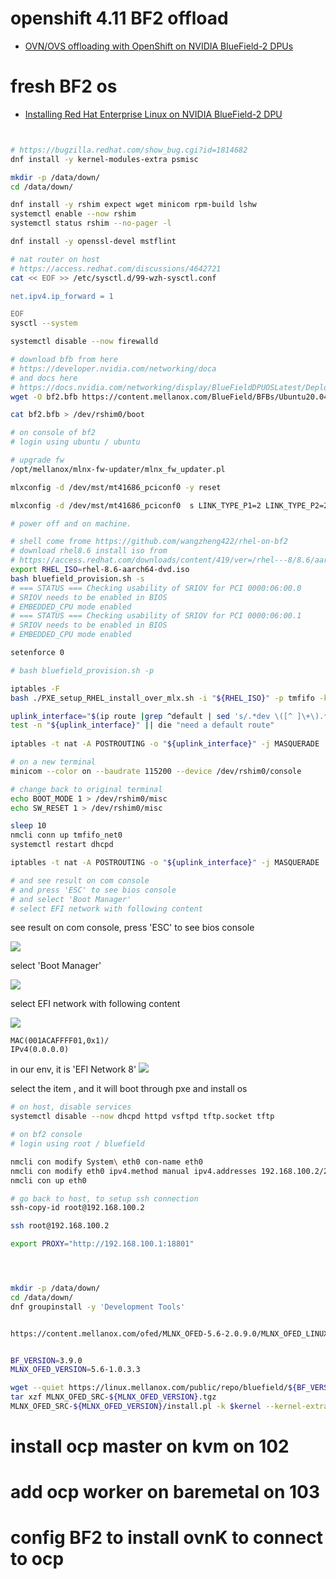 # openshift 4.11 BF2 offload

- [OVN/OVS offloading with OpenShift on NVIDIA BlueField-2 DPUs](https://access.redhat.com/articles/6804281)

# fresh BF2 os 

- [Installing Red Hat Enterprise Linux on NVIDIA BlueField-2 DPU](https://developers.redhat.com/articles/2021/10/18/sensitive-information-detection-using-nvidia-morpheus-ai-framework#setting_up_nvidia_netq_agent_on_nvidia_bluefield_2_dpu)

```bash


# https://bugzilla.redhat.com/show_bug.cgi?id=1814682
dnf install -y kernel-modules-extra psmisc

mkdir -p /data/down/
cd /data/down/

dnf install -y rshim expect wget minicom rpm-build lshw
systemctl enable --now rshim
systemctl status rshim --no-pager -l

dnf install -y openssl-devel mstflint

# nat router on host
# https://access.redhat.com/discussions/4642721
cat << EOF >> /etc/sysctl.d/99-wzh-sysctl.conf

net.ipv4.ip_forward = 1

EOF
sysctl --system

systemctl disable --now firewalld

# download bfb from here
# https://developer.nvidia.com/networking/doca
# and docs here
# https://docs.nvidia.com/networking/display/BlueFieldDPUOSLatest/Deploying+DPU+OS+Using+BFB+from+Host
wget -O bf2.bfb https://content.mellanox.com/BlueField/BFBs/Ubuntu20.04/DOCA_1.3.0_BSP_3.9.0_Ubuntu_20.04-6.signed.bfb

cat bf2.bfb > /dev/rshim0/boot

# on console of bf2
# login using ubuntu / ubuntu

# upgrade fw
/opt/mellanox/mlnx-fw-updater/mlnx_fw_updater.pl

mlxconfig -d /dev/mst/mt41686_pciconf0 -y reset

mlxconfig -d /dev/mst/mt41686_pciconf0  s LINK_TYPE_P1=2 LINK_TYPE_P2=2

# power off and on machine.

# shell come frome https://github.com/wangzheng422/rhel-on-bf2
# download rhel8.6 install iso from  
# https://access.redhat.com/downloads/content/419/ver=/rhel---8/8.6/aarch64/product-software
export RHEL_ISO=rhel-8.6-aarch64-dvd.iso
bash bluefield_provision.sh -s
# === STATUS === Checking usability of SRIOV for PCI 0000:06:00.0
# SRIOV needs to be enabled in BIOS
# EMBEDDED_CPU mode enabled
# === STATUS === Checking usability of SRIOV for PCI 0000:06:00.1
# SRIOV needs to be enabled in BIOS
# EMBEDDED_CPU mode enabled

setenforce 0

# bash bluefield_provision.sh -p

iptables -F
bash ./PXE_setup_RHEL_install_over_mlx.sh -i "${RHEL_ISO}" -p tmfifo -k RHEL8-bluefield.ks

uplink_interface="$(ip route |grep ^default | sed 's/.*dev \([^ ]\+\).*/\1/')"
test -n "${uplink_interface}" || die "need a default route"
    
iptables -t nat -A POSTROUTING -o "${uplink_interface}" -j MASQUERADE

# on a new terminal
minicom --color on --baudrate 115200 --device /dev/rshim0/console

# change back to original terminal
echo BOOT_MODE 1 > /dev/rshim0/misc
echo SW_RESET 1 > /dev/rshim0/misc

sleep 10
nmcli conn up tmfifo_net0
systemctl restart dhcpd

iptables -t nat -A POSTROUTING -o "${uplink_interface}" -j MASQUERADE

# and see result on com console
# and press 'ESC' to see bios console
# and select 'Boot Manager'
# select EFI network with following content


```
see result on com console, press 'ESC' to see bios console

![](imgs/2022-06-14-16-50-28.png)

select 'Boot Manager'

![](imgs/2022-06-14-16-51-14.png)

select EFI network with following content

![](imgs/2022-06-14-16-51-42.png)

```
MAC(001ACAFFFF01,0x1)/
IPv4(0.0.0.0)
```
in our env, it is 'EFI Network 8'
![](imgs/2022-06-14-16-53-51.png)

select the item , and it will boot through pxe and install os

```bash
# on host, disable services
systemctl disable --now dhcpd httpd vsftpd tftp.socket tftp

# on bf2 console
# login using root / bluefield

nmcli con modify System\ eth0 con-name eth0
nmcli con modify eth0 ipv4.method manual ipv4.addresses 192.168.100.2/24 ipv4.gateway 192.168.100.1 ipv4.dns 172.21.1.1
nmcli con up eth0

# go back to host, to setup ssh connection
ssh-copy-id root@192.168.100.2

ssh root@192.168.100.2

export PROXY="http://192.168.100.1:18801"




mkdir -p /data/down/
cd /data/down/
dnf groupinstall -y 'Development Tools'


https://content.mellanox.com/ofed/MLNX_OFED-5.6-2.0.9.0/MLNX_OFED_LINUX-5.6-2.0.9.0-rhel8.6-aarch64.tgz


BF_VERSION=3.9.0
MLNX_OFED_VERSION=5.6-1.0.3.3

wget --quiet https://linux.mellanox.com/public/repo/bluefield/${BF_VERSION}/extras/mlnx_ofed/${MLNX_OFED_VERSION}/MLNX_OFED_SRC-${MLNX_OFED_VERSION}.tgz
tar xzf MLNX_OFED_SRC-${MLNX_OFED_VERSION}.tgz
MLNX_OFED_SRC-${MLNX_OFED_VERSION}/install.pl -k $kernel --kernel-extra-args '--with-sf-cfg-drv --without-xdp --without-odp' --kernel-only --disable-kmp

```

# install ocp master on kvm on 102


# add ocp worker on baremetal on 103


# config BF2 to install ovnK to connect to ocp


